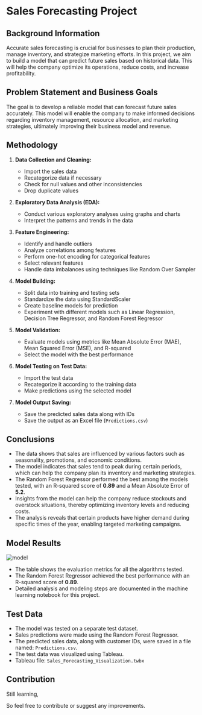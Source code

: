 # Sales Forecasting Project

## Background Information
Accurate sales forecasting is crucial for businesses to plan their production, manage inventory, and strategize marketing efforts. In this project, we aim to build a model that can predict future sales based on historical data. This will help the company optimize its operations, reduce costs, and increase profitability.

## Problem Statement and Business Goals
The goal is to develop a reliable model that can forecast future sales accurately. This model will enable the company to make informed decisions regarding inventory management, resource allocation, and marketing strategies, ultimately improving their business model and revenue.

## Methodology

1. **Data Collection and Cleaning:**
    - Import the sales data
    - Recategorize data if necessary
    - Check for null values and other inconsistencies
    - Drop duplicate values

2. **Exploratory Data Analysis (EDA):**
    - Conduct various exploratory analyses using graphs and charts
    - Interpret the patterns and trends in the data

3. **Feature Engineering:**
    - Identify and handle outliers
    - Analyze correlations among features
    - Perform one-hot encoding for categorical features
    - Select relevant features
    - Handle data imbalances using techniques like Random Over Sampler

4. **Model Building:**
    - Split data into training and testing sets
    - Standardize the data using StandardScaler
    - Create baseline models for prediction
    - Experiment with different models such as Linear Regression, Decision Tree Regressor, and Random Forest Regressor

5. **Model Validation:**
    - Evaluate models using metrics like Mean Absolute Error (MAE), Mean Squared Error (MSE), and R-squared
    - Select the model with the best performance

6. **Model Testing on Test Data:**
    - Import the test data
    - Recategorize it according to the training data
    - Make predictions using the selected model

7. **Model Output Saving:**
    - Save the predicted sales data along with IDs
    - Save the output as an Excel file (`Predictions.csv`)

## Conclusions
   - The data shows that sales are influenced by various factors such as seasonality, promotions, and economic conditions.
   - The model indicates that sales tend to peak during certain periods, which can help the company plan its inventory and marketing strategies.
   - The Random Forest Regressor performed the best among the models tested, with an R-squared score of **0.89** and a Mean Absolute Error of **5.2**.
   - Insights from the model can help the company reduce stockouts and overstock situations, thereby optimizing inventory levels and reducing costs.
   - The analysis reveals that certain products have higher demand during specific times of the year, enabling targeted marketing campaigns.

## Model Results

![model](https://github.com/YourUsername/Sales-Forecasting-Project/assets/sample-model-image.png)

   - The table shows the evaluation metrics for all the algorithms tested.
   - The Random Forest Regressor achieved the best performance with an R-squared score of **0.89**.
   - Detailed analysis and modeling steps are documented in the machine learning notebook for this project.

## Test Data
   - The model was tested on a separate test dataset.
   - Sales predictions were made using the Random Forest Regressor.
   - The predicted sales data, along with customer IDs, were saved in a file named: `Predictions.csv`.
   - The test data was visualized using Tableau.
   - Tableau file: `Sales_Forecasting_Visualization.twbx`

## Contribution
Still learning,

So feel free to contribute or suggest any improvements.

